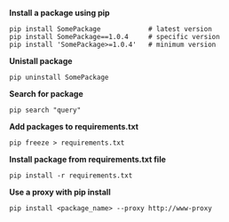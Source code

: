 **Install a package using pip**
```
pip install SomePackage            # latest version
pip install SomePackage==1.0.4     # specific version
pip install 'SomePackage>=1.0.4'   # minimum version
```
**Unistall package**
```
pip uninstall SomePackage
```
**Search for package**
```
pip search "query"
```
**Add packages to requirements.txt**
```
pip freeze > requirements.txt
```
**Install package from requirements.txt file**
```
pip install -r requirements.txt
```
**Use a proxy with pip install**
```
pip install <package_name> --proxy http://www-proxy
```
